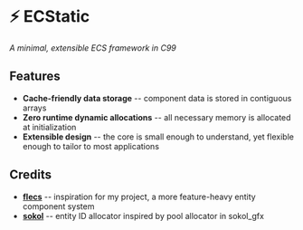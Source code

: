 # ⚡ ECStatic

*A minimal, extensible ECS framework in C99*

## Features

- **Cache-friendly data storage** --
  component data is stored in contiguous arrays
- **Zero runtime dynamic allocations** --
  all necessary memory is allocated at initialization
- **Extensible design** --
  the core is small enough to understand,
  yet flexible enough to tailor to most applications

## Credits

- [**flecs**](https://github.com/SanderMertens/flecs) --
  inspiration for my project,
  a more feature-heavy entity component system
- [**sokol**](https://github.com/floooh/sokol) --
  entity ID allocator inspired by pool allocator in sokol_gfx
